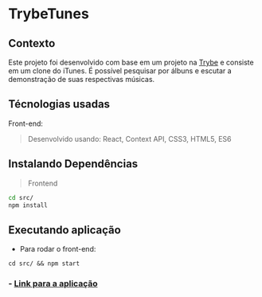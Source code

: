 # TrybeTunes

## Contexto
Este projeto foi desenvolvido com base em um projeto na <a href="https://github.com/betrybe">Trybe</a> e consiste em um clone do iTunes. É possível pesquisar por álbuns e escutar a demonstração de suas respectivas músicas.

## Técnologias usadas

Front-end:
> Desenvolvido usando: React, Context API, CSS3, HTML5, ES6

## Instalando Dependências

> Frontend
```bash
cd src/
npm install
``` 
## Executando aplicação

* Para rodar o front-end:
```
cd src/ && npm start
```

###  - <a href="https://victorsbit-trybe-tunes.netlify.app/">Link para a aplicação</a>
